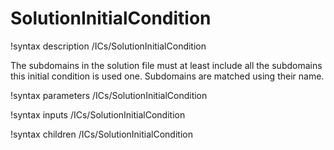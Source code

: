 # SolutionInitialCondition

!syntax description /ICs/SolutionInitialCondition

The subdomains in the solution file must at least include all the subdomains this
initial condition is used one. Subdomains are matched using their name.

!syntax parameters /ICs/SolutionInitialCondition

!syntax inputs /ICs/SolutionInitialCondition

!syntax children /ICs/SolutionInitialCondition
